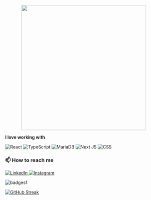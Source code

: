 <div id="header" align="center">
  <img src="https://media4.giphy.com/media/v1.Y2lkPTc5MGI3NjExZDN6MXI5NGcxbmkzbXo2cmRkMjg5b2J3OTgyNGI4aGlnZG9sNzVneSZlcD12MV9pbnRlcm5hbF9naWZfYnlfaWQmY3Q9Zw/1MSVKRopegDjYONwdF/giphy.gif" width="400" h/>
</div>

**I love working with**

<div display="flex">
  <img src="https://img.shields.io/badge/react-%2320232a.svg?style=for-the-badge&logo=react&logoColor=%2361DAFB" alt="React"/>
  <img src="https://img.shields.io/badge/typescript-%23007ACC.svg?style=for-the-badge&logo=typescript&logoColor=white" alt="TypeScript"/>
  <img src="https://img.shields.io/badge/Gatsby-%23663399.svg?style=for-the-badge&logo=gatsby&logoColor=white](https://encrypted-tbn0.gstatic.com/images?q=tbn:ANd9GcQGGT_pnMHJdps9fGjcDaFSqcfFxO2E7BQk4g&s" alt="MariaDB"/>
  <img src="https://img.shields.io/badge/Next-black?style=for-the-badge&logo=next.js&logoColor=white" alt="Next JS"/>
  <img src="https://img.shields.io/badge/css3-%231572B6.svg?style=for-the-badge&logo=css3&logoColor=white" alt="CSS"/>
</div>

### 📫 How to reach me

<div display="flex">
  <a href="https://www.linkedin.com/in/codewithbernard/](https://www.linkedin.com/in/lindokuhle-mazibuko-486420201/">
    <img src="https://img.shields.io/badge/linkedin-%230077B5.svg?style=for-the-badge&logo=linkedin&logoColor=white" alt="LinkedIn"/>
  </a>
 
  <a href="https://www.instagram.com/okuhle_mazibuko01/">
    <img src="https://img.shields.io/badge/Medium-12100E?style=for-the-badge&logo=medium&logoColor=white](https://encrypted-tbn0.gstatic.com/images?q=tbn:ANd9GcSlyxw4OjoO5ahtsV_02xWWNsMldELCpYLiig&s" alt="Instagram"/>
  </a>
</div>

![badges1](https://dev-to-uploads.s3.amazonaws.com/uploads/articles/6n8fc8zw8pawxveffitx.png)


[![GitHub Streak](https://github-readme-streak-stats.herokuapp.com/?user=OkuhleM)](https://git.io/streak-stats)
